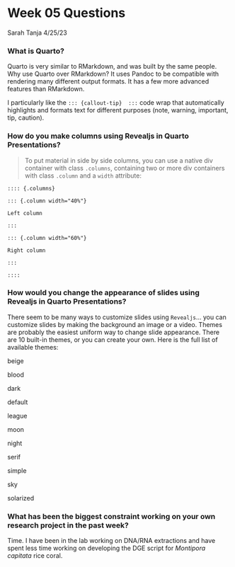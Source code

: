 Week 05 Questions
================
Sarah Tanja
4/25/23

### What is Quarto?

Quarto is very similar to RMarkdown, and was built by the same people.
Why use Quarto over RMarkdown? It uses Pandoc to be compatible with
rendering many different output formats. It has a few more advanced
features than RMarkdown.

<div class="{callout-tip}">

I particularly like the `::: {callout-tip}  :::` code wrap that
automatically highlights and formats text for different purposes (note,
warning, important, tip, caution).

</div>

### How do you make columns using Revealjs in Quarto Presentations?

> To put material in side by side columns, you can use a native div
> container with class `.columns`, containing two or more div containers
> with class `.column` and a `width` attribute:

    :::: {.columns}

    ::: {.column width="40%"}

    Left column

    :::

    ::: {.column width="60%"}

    Right column

    :::

    ::::

### How would you change the appearance of slides using Revealjs in Quarto Presentations?

There seem to be many ways to customize slides using `Revealjs`… you can
customize slides by making the background an image or a video. Themes
are probably the easiest uniform way to change slide appearance. There
are 10 built-in themes, or you can create your own. Here is the full
list of available themes:

beige

blood

dark

default

league

moon

night

serif

simple

sky

solarized

### What has been the biggest constraint working on your own research project in the past week?

Time. I have been in the lab working on DNA/RNA extractions and have
spent less time working on developing the DGE script for *Montipora
capitata* rice coral.
